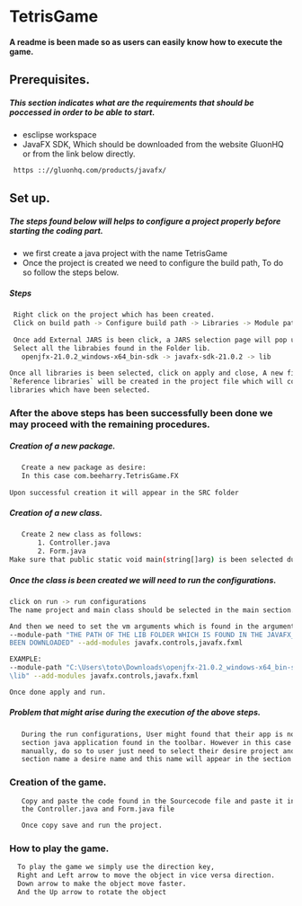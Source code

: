 # TetrisGame
#### A readme is been made so as users can easily know how to execute the game.

## Prerequisites.
##### This section indicates what are the requirements that should be poccessed in order to be able to start.
 - esclipse workspace
 - JavaFX SDK, Which should be downloaded from the website GluonHQ or from the link below directly.
 ```sh 
  https :://gluonhq.com/products/javafx/ 
```

## Set up.
##### The steps found below will helps to configure a project properly before starting the coding part. 

- we first create a java project with the name TetrisGame
- Once the project is created we need to configure the build path, To do so follow the steps below.

##### Steps
 ```sh 
  Right click on the project which has been created.
  Click on build path -> Configure build path -> Libraries -> Module path -> Add External JARS
  
  Once add External JARS is been click, a JARS selection page will pop up
  Select all the librabies found in the Folder lib.
    openjfx-21.0.2_windows-x64_bin-sdk -> javafx-sdk-21.0.2 -> lib
    
Once all libraries is been selected, click on apply and close, A new file name 
`Reference libraries` will be created in the project file which will contained all the
libraries which have been selected.
```

### After the above steps has been successfully been done we may proceed with the remaining procedures.

##### Creation of a new package.
 ```sh 
    Create a new package as desire:
    In this case com.beeharry.TetrisGame.FX
    
Upon successful creation it will appear in the SRC folder
```


##### Creation of a new class.
 ```sh 
    Create 2 new class as follows:
        1. Controller.java
        2. Form.java
Make sure that public static void main(string[]arg) is been selected during the creation.
```


##### Once the class is been created we will need to run the configurations.
 ```sh 
 click on run -> run configurations
 The name project and main class should be selected in the main section.
 
 And then we need to set the vm arguments which is found in the argument section.
 --module-path "THE PATH OF THE LIB FOLDER WHICH IS FOUND IN THE JAVAFX_SDK WHICH HAS 
 BEEN DOWNLOADED" --add-modules javafx.controls,javafx.fxml
 
 EXAMPLE:
 --module-path "C:\Users\toto\Downloads\openjfx-21.0.2_windows-x64_bin-sdk\javafx-sdk-21.0.2
 \lib" --add-modules javafx.controls,javafx.fxml
 
 Once done apply and run.
```

##### Problem that might arise during the execution of the above steps.
 ```sh 
    During the run configurations, User might found that their app is not visible in the 
    section java application found in the toolbar. However in this case user will to create it 
    manually, do so to user just need to select their desire project and main class. In the 
    section name a desire name and this name will appear in the section run to run the game.
```


### Creation of the game.
 ```sh 
    Copy and paste the code found in the Sourcecode file and paste it in 
    the Controller.java and Form.java file

    Once copy save and run the project.
```


### How to play the game.
 ```sh 
   To play the game we simply use the direction key,
   Right and Left arrow to move the object in vice versa direction.
   Down arrow to make the object move faster.
   And the Up arrow to rotate the object
```





